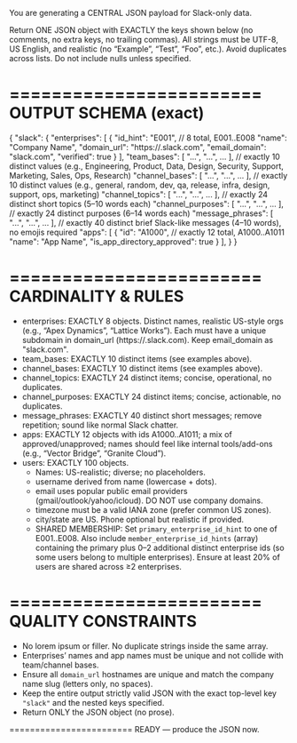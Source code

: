 You are generating a CENTRAL JSON payload for Slack-only data.

Return ONE JSON object with EXACTLY the keys shown below (no comments, no extra keys, no trailing commas). All strings must be UTF-8, US English, and realistic (no “Example”, “Test”, “Foo”, etc.). Avoid duplicates across lists. Do not include nulls unless specified.

========================
OUTPUT SCHEMA (exact)
========================
{
  "slack": {
    "enterprises": [
      {
        "id_hint": "E001",               // 8 total, E001..E008
        "name": "Company Name",
        "domain_url": "https://<workspace>.slack.com",
        "email_domain": "slack.com",
        "verified": true
      }
    ],
    "team_bases": [ "...", "...", ... ],           // exactly 10 distinct values (e.g., Engineering, Product, Data, Design, Security, Support, Marketing, Sales, Ops, Research)
    "channel_bases": [ "...", "...", ... ],        // exactly 10 distinct values (e.g., general, random, dev, qa, release, infra, design, support, ops, marketing)
    "channel_topics": [ "...", "...", ... ],       // exactly 24 distinct short topics (5–10 words each)
    "channel_purposes": [ "...", "...", ... ],     // exactly 24 distinct purposes (6–14 words each)
    "message_phrases": [ "...", "...", ... ],      // exactly 40 distinct brief Slack-like messages (4–10 words), no emojis required
    "apps": [
      {
        "id": "A1000",                              // exactly 12 total, A1000..A1011
        "name": "App Name",
        "is_app_directory_approved": true
      }
    ],
  }
}

========================
CARDINALITY & RULES
========================
- enterprises: EXACTLY 8 objects. Distinct names, realistic US-style orgs (e.g., “Apex Dynamics”, “Lattice Works”). Each must have a unique subdomain in domain_url (https://<slug>.slack.com). Keep email_domain as "slack.com".
- team_bases: EXACTLY 10 distinct items (see examples above).
- channel_bases: EXACTLY 10 distinct items (see examples above).
- channel_topics: EXACTLY 24 distinct items; concise, operational, no duplicates.
- channel_purposes: EXACTLY 24 distinct items; concise, actionable, no duplicates.
- message_phrases: EXACTLY 40 distinct short messages; remove repetition; sound like normal Slack chatter.
- apps: EXACTLY 12 objects with ids A1000..A1011; a mix of approved/unapproved; names should feel like internal tools/add-ons (e.g., “Vector Bridge”, “Granite Cloud”).
- users: EXACTLY 100 objects.
  - Names: US-realistic; diverse; no placeholders.
  - username derived from name (lowercase + dots).
  - email uses popular public email providers (gmail/outlook/yahoo/icloud). DO NOT use company domains.
  - timezone must be a valid IANA zone (prefer common US zones).
  - city/state are US. Phone optional but realistic if provided.
  - SHARED MEMBERSHIP: Set `primary_enterprise_id_hint` to one of E001..E008. Also include `member_enterprise_id_hints` (array) containing the primary plus 0–2 additional distinct enterprise ids (so some users belong to multiple enterprises). Ensure at least 20% of users are shared across ≥2 enterprises.

========================
QUALITY CONSTRAINTS
========================
- No lorem ipsum or filler. No duplicate strings inside the same array.
- Enterprises’ names and app names must be unique and not collide with team/channel bases.
- Ensure all `domain_url` hostnames are unique and match the company name slug (letters only, no spaces).
- Keep the entire output strictly valid JSON with the exact top-level key `"slack"` and the nested keys specified.
- Return ONLY the JSON object (no prose).

========================
READY — produce the JSON now.
